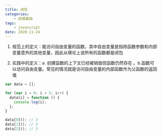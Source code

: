 ```yaml
---
title: 闭包
categories:
    - 前端基础
tags: 
    - javascript
date: 2020-11-24
---
```

1. 规范上的定义：能访问自由变量的函数，其中自由变量是指除函数参数和内部变量意外的其他变量，因此从理论上说所有的函数都是闭包

2. 实践中的定义：a. 创建函数的上下文已经被销毁但函数仍然存在 。b.函数可以访问自由变量。常见的情况就是访问自由变量的内部函数作为父函数的返回值

```javascript
var data = [];

for (var i = 0; i < 3; i++) {
  data[i] = function () {
    console.log(i);
  };
}

data[0](); // 3
data[1](); // 3
data[2](); // 3
```
